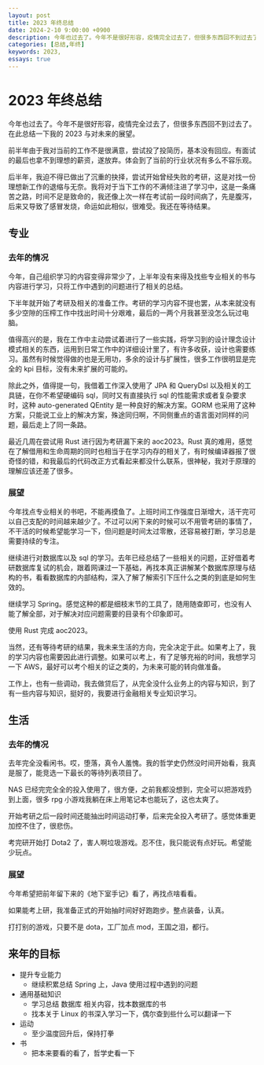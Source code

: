 ```yaml
---
layout: post
title: 2023 年终总结
date: 2024-2-10 9:00:00 +0900
description: 今年也过去了。今年不是很好形容，疫情完全过去了，但很多东西回不到过去了。在此总结一下我的 2023 与对未来的展望。
categories: [总结,年终]
keywords: 2023, 
essays: true  
---
```


# 2023 年终总结

今年也过去了。今年不是很好形容，疫情完全过去了，但很多东西回不到过去了。在此总结一下我的 2023 与对未来的展望。

前半年由于我对当前的工作不是很满意，尝试投了投简历，基本没有回应。有面试的最后也拿不到理想的薪资，遂放弃。体会到了当前的行业状况有多么不容乐观。

后半年，我迫不得已做出了沉重的抉择，尝试开始曾经失败的考研，这是对找一份理想新工作的退缩与无奈。我将对于当下工作的不满倾注进了学习中，这是一条痛苦之路，时间不足是致命的，我还像上次一样在考试前一段时间病了，先是腹泻，后来又导致了感冒发烧，命运如此相似，很难受。我还在等待结果。

## 专业

### 去年的情况

今年，自己组织学习的内容变得非常少了，上半年没有来得及找些专业相关的书与内容进行学习，只将工作中遇到的问题进行了相关的总结。

下半年就开始了考研及相关的准备工作。考研的学习内容不提也罢，从本来就没有多少空隙的压榨工作中找出时间十分艰难，最后的一两个月我甚至没怎么玩过电脑。

值得高兴的是，我在工作中主动尝试着进行了一些实践，将学习到的设计理念设计模式相关的东西，运用到日常工作中的详细设计里了，有许多收获，设计也需要练习。虽然有时候觉得做的也是无用功，多余的设计与扩展性，很多工作很明显是完全的 kpi 目标，没有未来扩展的可能的。

除此之外，值得提一句，我借着工作深入使用了 JPA 和 QueryDsl 以及相关的工具链，在你不希望硬编码 sql，同时又有直接执行 sql 的性能需求或者复杂要求时，这种 auto-generated QEntity 是一种良好的解决方案。GORM 也采用了这种方案，只能说工业上的解决方案，殊途同归啊，不同侧重点的语言面对同样的问题，最后走上了同一条路。

最近几周在尝试用 Rust 进行因为考研漏下来的 aoc2023。Rust 真的难用，感觉在了解借用和生命周期的同时也相当于在学习内存的相关了，有时候编译器报了很奇怪的错，和我最后的代码改正方式看起来都没什么联系，很神秘，我对于原理的理解应该还差了很多。

### 展望

今年找点专业相关的书吧，不能再摸鱼了。上班时间工作强度日渐增大，活干完可以自己支配的时间越来越少了。不过可以闲下来的时候可以不用管考研的事情了，不干活的时候希望能学习一下，但问题是时间太过零散，还容易被打断，学习总是需要持续的专注。

继续进行对数据库以及 sql 的学习。去年已经总结了一些相关的问题，正好借着考研数据库复试的机会，跟着网课过一下基础，再找本真正讲解某个数据库原理与结构的书，看看数据库的内部结构，深入了解了解索引下压什么之类的到底是如何生效的。

继续学习 Spring。感觉这种的都是细枝末节的工具了，随用随查即可，也没有人能了解全部，对于解决对应问题需要的目录有个印象即可。

使用 Rust 完成 aoc2023。

当然，还有等待考研的结果，我未来生活的方向，完全决定于此。如果考上了，我的学习内容也需要因此进行调整。如果可以考上，有了足够充裕的时间，我想学习一下 AWS，最好可以考个相关的证之类的，为未来可能的转向做准备。

工作上，也有一些调动，我去做贷后了，从完全没什么业务上的内容与知识，到了有一些内容与知识，挺好的，我要进行金融相关专业知识学习。

## 生活

### 去年的情况

去年完全没看闲书。哎，堕落，真令人羞愧。我的哲学史仍然没时间开始看，我真是服了，能竞选一下最长的等待列表项目了。

NAS 已经完完全全的投入使用了，很方便，之前我都没想到，完全可以把游戏扔到上面，很多 rpg 小游戏我躺在床上用笔记本也能玩了，这也太爽了。

开始考研之后一段时间还能抽出时间运动打拳，后来完全投入考研了。感觉体重更加控不住了，很悲伤。

考完研开始打 Dota2 了，害人啊垃圾游戏。忍不住，我只能说有点好玩。希望能少玩点。

### 展望

今年希望把前年留下来的《地下室手记》看了，再找点啥看看。

如果能考上研，我准备正式的开始抽时间好好跑跑步。整点装备，认真。

打打别的游戏，只要不是 dota，工厂加点 mod，王国之泪，都行。

## 来年的目标

- 提升专业能力
    - 继续积累总结 Spring 上，Java 使用过程中遇到的问题
- 通用基础知识
    - 学习总结 数据库 相关内容，找本数据库的书
    - 找本关于 Linux 的书深入学习一下，偶尔查到些什么可以翻译一下
- 运动
    - 至少温度回升后，保持打拳
- 书
    - 把本来要看的看了，哲学史看一下
